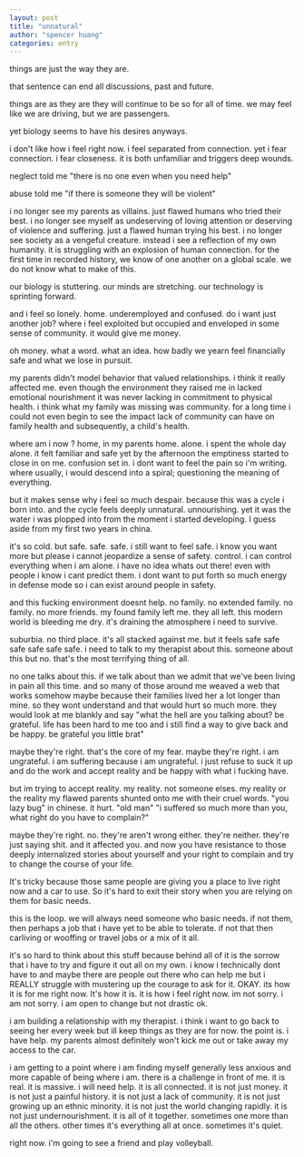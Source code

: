 ```yaml
---
layout: post
title: "unnatural"
author: "spencer huang"
categories: entry
---
```


things are just the way they are.

that sentence can end all discussions, past and future.

things are as they are they will continue to be so for all of time. we may feel like we are driving, but we are passengers.

yet biology seems to have his desires anyways. 

i don't like how i feel right now. i feel separated from connection. yet i fear connection. i fear closeness. it is both unfamiliar and triggers deep wounds. 

neglect told me "there is no one even when you need help"

abuse told me "if there is someone they will be violent"

i no longer see my parents as villains. just flawed humans who tried their best. i no longer see myself as undeserving of loving attention or deserving of violence and suffering. just a flawed human trying his best. i no longer see society as a vengeful creature. instead i see a reflection of my own humanity. it is struggling with an explosion of human connection. for the first time in recorded history, we know of one another on a global scale. we do not know what to make of this. 

our biology is stuttering. our minds are stretching. our technology is sprinting forward. 

and i feel so lonely. home. underemployed and confused. do i want just another job? where i feel exploited but occupied and enveloped in some sense of community. it would give me money. 

oh money. what a word. what an idea. how badly we yearn feel financially safe and what we lose in pursuit.

my parents didn't model behavior that valued relationships. i think it really affected me. even though the environment they raised me in lacked emotional nourishment it was never lacking in commitment to physical health. i think what my family was missing was community. for a long time i could not even begin to see the impact lack of community can have on family health and subsequently, a child's health. 

where am i now ? home, in my parents home. alone. i spent the whole day alone. it felt familiar and safe yet by the afternoon the emptiness started to close in on me. confusion set in. i dont want to feel the pain so i'm writing. where usually, i would descend into a spiral; questioning the meaning of everything. 

but it makes sense why i feel so much despair. because this was a cycle i born into. and the cycle feels deeply unnatural. unnourishing. yet it was the water i was plopped into from the moment i started developing. I guess aside from my first two years in china. 

it's so cold. but safe. safe. safe. i still want to feel safe. i know you want more but please i cannot jeopardize a sense of safety. control. i can control everything when i am alone. i have no idea whats out there! even with people i know i cant predict them. i dont want to put forth so much energy in defense mode so i can exist around people in safety. 

and this fucking environment doesnt help. no family. no extended family. no family. no more friends. my found family left me. they all left. this modern world is bleeding me dry. it's draining the atmosphere i need to survive. 

suburbia. no third place. it's all stacked against me. but it feels safe safe safe safe safe safe. i need to talk to my therapist about this. someone about this but no. that's the most terrifying thing of all.

no one talks about this. if we talk about than we admit that we've been living in pain all this time. and so many of those around me weaved a web that works somehow maybe because their families lived her a lot longer than mine. so they wont understand and that would hurt so much more. they would look at me blankly and say "what the hell are you talking about? be grateful. life has been hard to me too and i still find a way to give back and be happy. be grateful you little brat"

maybe they're right. that's the core of my fear. maybe they're right. i am ungrateful. i am suffering because i am ungrateful. i just refuse to suck it up and do the work and accept reality and be happy with what i fucking have. 

but im trying to accept reality. my reality. not someone elses. my reality or the reality my flawed parents shunted onto me with their cruel words. "you lazy bug" in chinese. it hurt. "old man" "i suffered so much more than you, what right do you have to complain?" 

maybe they're right. no. they're aren't wrong either. they're neither. they're just saying shit. and it affected you. and now you have resistance to those deeply internalized stories about yourself and your right to complain and try to change the course of your life. 

It's tricky because those same people are giving you a place to live right now and a car to use. So it's hard to exit their story when you are relying on them for basic needs. 

this is the loop. we will always need someone who basic needs. if not them, then perhaps a job that i have yet to be able to tolerate. if not that then carliving or wooffing or travel jobs or a mix of it all. 

it's so hard to think about this stuff because behind all of it is the sorrow that i have to try and figure it out all on my own. i know i technically dont have to and maybe there are people out there who can help me but i REALLY struggle with mustering up the courage to ask for it. OKAY. its how it is for me right now. It's how it is. it is how i feel right now. im not sorry. i am not sorry. i am open to change but not drastic ok. 

i am building a relationship with my therapist. i think i want to go back to seeing her every week but ill keep things as they are for now. the point is. i have help. my parents almost definitely won't kick me out or take away my access to the car.

i am getting to a point where i am finding myself generally less anxious and more capable of being where i am. there is a challenge in front of me. it is real. it is massive. i will need help. it is all connected. it is not just money. it is not just a painful history. it is not just a lack of community. it is not just growing up an ethnic minority. it is not just the world changing rapidly. it is not just undernourishment. it is all of it together. sometimes one more than all the others. other times it's everything all at once. sometimes it's quiet.

right now. i'm going to see a friend and play volleyball. 
